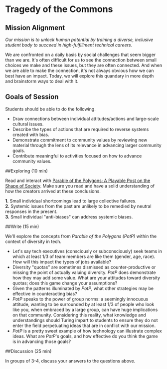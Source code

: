 # Tragedy of the Commons

## Mission Alignment

*Our mission is to unlock human potential by training a diverse, inclusive student body to succeed in high-fulfillment technical careers.*

We are confronted on a daily basis by social challenges that seem bigger than we are. It's often difficult for us to see the connection between small choices we make and these issues, but they are often connected. And when we are able to make the connection, it's not always obvious how we can best have an impact. Today, we will explore this quandary in more depth and brainstorm ways to deal with it.


## Goals of Session

Students should be able to do the following.

*   Draw connections between individual attitudes/actions and large-scale cultural issues.
*   Describe the types of actions that are required to reverse systems created with bias.
*   Demonstrate commitment to community values by reviewing new material through the lens of its relevance in advancing larger community goals.
*   Contribute meaningful to activities focused on how to advance community values.


##Exploring (10 min)

Read and interact with [Parable of the Polygons: A Playable Post on the Shape of Society](http://ncase.me/polygons/). Make sure you read and have a solid understanding of how the creators arrived at these conclusions.  

**1.** Small individual shortcomings lead to large collective failures.  
**2.** Systemic issues from the past are unlikely to be remedied by neutral responses in the present.  
**3.** Small individual "anti-biases" can address systemic biases.  


##Write (15 min)

We'll explore the concepts from *Parable of the Polygons (PotP)*  within the context of diversity in tech.

*   Let's say tech executives (consciously or subconsciously) seek teams in which at least 1/3 of team members are like them (gender, age, race). How will this impact the types of jobs available?
*   Diversity "quotas" are sometimes dismissed as counter-productive or missing the point of actually valuing diversity. *PotP* does demonstrate how they may add some value. What are your attitudes toward diversity quotas; does this game change your assumptions?
*   Given the patterns illuminated by *PotP*, what other strategies may be effective in counteracting bias?
*   *PotP* speaks to the power of group norms: a seemingly innocuous attitude, wanting to be surrounded by at least 1/3 of people who look like you, when embraced by a large group, can have huge implications on that community. Considering this reality, what knowledge and understandings should Turing impart to students to ensure they do not enter the field perpetuating ideas that are in conflict with our mission.
*   *PotP* is a pretty sweet example of how technology can illustrate complex ideas. What are *PotP*'s goals, and how effective do you think the game is in advancing those goals?


##Discussion (25 min)

In groups of 3-4, discuss your answers to the questions above.
